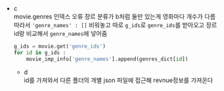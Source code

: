 - c  
  movie.genres 인덱스 오류
  장르 분류가 b처럼 둘만 있는게 영화마다 개수가 다름
  따라서 `'genre_names' : []` 비워놓고
  따로 `g_ids`로 `genre_ids`를 받아오고 장르 id랑 비교해서
  `genre_names`에 넣어줌

  ``` python
  g_ids = movie.get('genre_ids')
  for id in g_ids :
      movie_imp_info['genre_names'].append(genres_dict[id])
  ```

  - d  
    id를 가져와서 다른 폴더의 개별 json 파일에 접근해 revnue정보를 가져온다